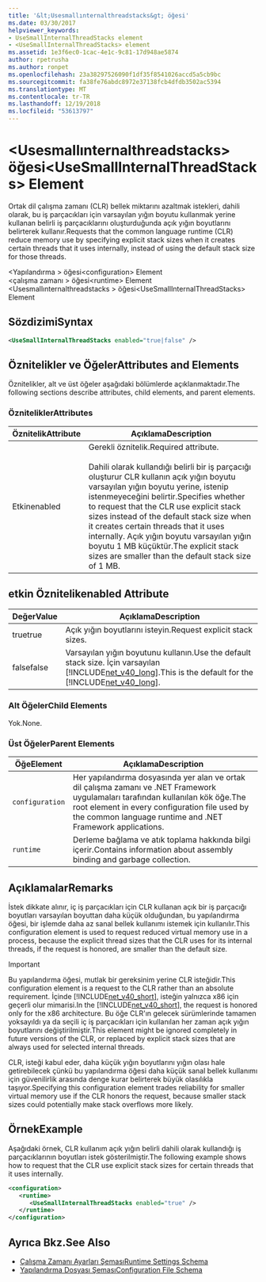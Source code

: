 ```yaml
---
title: '&lt;Usesmallınternalthreadstacks&gt; öğesi'
ms.date: 03/30/2017
helpviewer_keywords:
- UseSmallInternalThreadStacks element
- <UseSmallInternalThreadStacks> element
ms.assetid: 1e3f6ec0-1cac-4e1c-9c81-17d948ae5874
author: rpetrusha
ms.author: ronpet
ms.openlocfilehash: 23a38297526090f1df35f8541026accd5a5cb9bc
ms.sourcegitcommit: fa38fe76abdc8972e37138fcb4dfdb3502ac5394
ms.translationtype: MT
ms.contentlocale: tr-TR
ms.lasthandoff: 12/19/2018
ms.locfileid: "53613797"
---
```

# <a name="ltusesmallinternalthreadstacksgt-element"></a><span data-ttu-id="dbd96-102">&lt;Usesmallınternalthreadstacks&gt; öğesi</span><span class="sxs-lookup"><span data-stu-id="dbd96-102">&lt;UseSmallInternalThreadStacks&gt; Element</span></span>
<span data-ttu-id="dbd96-103">Ortak dil çalışma zamanı (CLR) bellek miktarını azaltmak istekleri, dahili olarak, bu iş parçacıkları için varsayılan yığın boyutu kullanmak yerine kullanan belirli iş parçacıklarını oluşturduğunda açık yığın boyutlarını belirterek kullanır.</span><span class="sxs-lookup"><span data-stu-id="dbd96-103">Requests that the common language runtime (CLR) reduce memory use by specifying explicit stack sizes when it creates certain threads that it uses internally, instead of using the default stack size for those threads.</span></span>  
  
 <span data-ttu-id="dbd96-104">\<Yapılandırma > öğesi</span><span class="sxs-lookup"><span data-stu-id="dbd96-104">\<configuration> Element</span></span>  
<span data-ttu-id="dbd96-105">\<çalışma zamanı > öğesi</span><span class="sxs-lookup"><span data-stu-id="dbd96-105">\<runtime> Element</span></span>  
<span data-ttu-id="dbd96-106">\<Usesmallınternalthreadstacks > öğesi</span><span class="sxs-lookup"><span data-stu-id="dbd96-106">\<UseSmallInternalThreadStacks> Element</span></span>  
  
## <a name="syntax"></a><span data-ttu-id="dbd96-107">Sözdizimi</span><span class="sxs-lookup"><span data-stu-id="dbd96-107">Syntax</span></span>  
  
```xml  
<UseSmallInternalThreadStacks enabled="true|false" />  
```  
  
## <a name="attributes-and-elements"></a><span data-ttu-id="dbd96-108">Öznitelikler ve Öğeler</span><span class="sxs-lookup"><span data-stu-id="dbd96-108">Attributes and Elements</span></span>  
 <span data-ttu-id="dbd96-109">Öznitelikler, alt ve üst öğeler aşağıdaki bölümlerde açıklanmaktadır.</span><span class="sxs-lookup"><span data-stu-id="dbd96-109">The following sections describe attributes, child elements, and parent elements.</span></span>  
  
### <a name="attributes"></a><span data-ttu-id="dbd96-110">Öznitelikler</span><span class="sxs-lookup"><span data-stu-id="dbd96-110">Attributes</span></span>  
  
|<span data-ttu-id="dbd96-111">Öznitelik</span><span class="sxs-lookup"><span data-stu-id="dbd96-111">Attribute</span></span>|<span data-ttu-id="dbd96-112">Açıklama</span><span class="sxs-lookup"><span data-stu-id="dbd96-112">Description</span></span>|  
|---------------|-----------------|  
|<span data-ttu-id="dbd96-113">Etkin</span><span class="sxs-lookup"><span data-stu-id="dbd96-113">enabled</span></span>|<span data-ttu-id="dbd96-114">Gerekli öznitelik.</span><span class="sxs-lookup"><span data-stu-id="dbd96-114">Required attribute.</span></span><br /><br /> <span data-ttu-id="dbd96-115">Dahili olarak kullandığı belirli bir iş parçacığı oluşturur CLR kullanın açık yığın boyutu varsayılan yığın boyutu yerine, istenip istenmeyeceğini belirtir.</span><span class="sxs-lookup"><span data-stu-id="dbd96-115">Specifies whether to request that the CLR use explicit stack sizes instead of the default stack size when it creates certain threads that it uses internally.</span></span> <span data-ttu-id="dbd96-116">Açık yığın boyutu varsayılan yığın boyutu 1 MB küçüktür.</span><span class="sxs-lookup"><span data-stu-id="dbd96-116">The explicit stack sizes are smaller than the default stack size of 1 MB.</span></span>|  
  
## <a name="enabled-attribute"></a><span data-ttu-id="dbd96-117">etkin Öznitelik</span><span class="sxs-lookup"><span data-stu-id="dbd96-117">enabled Attribute</span></span>  
  
|<span data-ttu-id="dbd96-118">Değer</span><span class="sxs-lookup"><span data-stu-id="dbd96-118">Value</span></span>|<span data-ttu-id="dbd96-119">Açıklama</span><span class="sxs-lookup"><span data-stu-id="dbd96-119">Description</span></span>|  
|-----------|-----------------|  
|<span data-ttu-id="dbd96-120">true</span><span class="sxs-lookup"><span data-stu-id="dbd96-120">true</span></span>|<span data-ttu-id="dbd96-121">Açık yığın boyutlarını isteyin.</span><span class="sxs-lookup"><span data-stu-id="dbd96-121">Request explicit stack sizes.</span></span>|  
|<span data-ttu-id="dbd96-122">false</span><span class="sxs-lookup"><span data-stu-id="dbd96-122">false</span></span>|<span data-ttu-id="dbd96-123">Varsayılan yığın boyutunu kullanın.</span><span class="sxs-lookup"><span data-stu-id="dbd96-123">Use the default stack size.</span></span> <span data-ttu-id="dbd96-124">İçin varsayılan [!INCLUDE[net_v40_long](../../../../../includes/net-v40-long-md.md)].</span><span class="sxs-lookup"><span data-stu-id="dbd96-124">This is the default for the [!INCLUDE[net_v40_long](../../../../../includes/net-v40-long-md.md)].</span></span>|  
  
### <a name="child-elements"></a><span data-ttu-id="dbd96-125">Alt Öğeler</span><span class="sxs-lookup"><span data-stu-id="dbd96-125">Child Elements</span></span>  
 <span data-ttu-id="dbd96-126">Yok.</span><span class="sxs-lookup"><span data-stu-id="dbd96-126">None.</span></span>  
  
### <a name="parent-elements"></a><span data-ttu-id="dbd96-127">Üst Öğeler</span><span class="sxs-lookup"><span data-stu-id="dbd96-127">Parent Elements</span></span>  
  
|<span data-ttu-id="dbd96-128">Öğe</span><span class="sxs-lookup"><span data-stu-id="dbd96-128">Element</span></span>|<span data-ttu-id="dbd96-129">Açıklama</span><span class="sxs-lookup"><span data-stu-id="dbd96-129">Description</span></span>|  
|-------------|-----------------|  
|`configuration`|<span data-ttu-id="dbd96-130">Her yapılandırma dosyasında yer alan ve ortak dil çalışma zamanı ve .NET Framework uygulamaları tarafından kullanılan kök öğe.</span><span class="sxs-lookup"><span data-stu-id="dbd96-130">The root element in every configuration file used by the common language runtime and .NET Framework applications.</span></span>|  
|`runtime`|<span data-ttu-id="dbd96-131">Derleme bağlama ve atık toplama hakkında bilgi içerir.</span><span class="sxs-lookup"><span data-stu-id="dbd96-131">Contains information about assembly binding and garbage collection.</span></span>|  
  
## <a name="remarks"></a><span data-ttu-id="dbd96-132">Açıklamalar</span><span class="sxs-lookup"><span data-stu-id="dbd96-132">Remarks</span></span>  
 <span data-ttu-id="dbd96-133">İstek dikkate alınır, iç iş parçacıkları için CLR kullanan açık bir iş parçacığı boyutları varsayılan boyuttan daha küçük olduğundan, bu yapılandırma öğesi, bir işlemde daha az sanal bellek kullanımı istemek için kullanılır.</span><span class="sxs-lookup"><span data-stu-id="dbd96-133">This configuration element is used to request reduced virtual memory use in a process, because the explicit thread sizes that the CLR uses for its internal threads, if the request is honored, are smaller than the default size.</span></span>  
  
> [!IMPORTANT]
>  <span data-ttu-id="dbd96-134">Bu yapılandırma öğesi, mutlak bir gereksinim yerine CLR isteğidir.</span><span class="sxs-lookup"><span data-stu-id="dbd96-134">This configuration element is a request to the CLR rather than an absolute requirement.</span></span> <span data-ttu-id="dbd96-135">İçinde [!INCLUDE[net_v40_short](../../../../../includes/net-v40-short-md.md)], isteğin yalnızca x86 için geçerli olur mimarisi.</span><span class="sxs-lookup"><span data-stu-id="dbd96-135">In the [!INCLUDE[net_v40_short](../../../../../includes/net-v40-short-md.md)], the request is honored only for the x86 architecture.</span></span> <span data-ttu-id="dbd96-136">Bu öğe CLR'ın gelecek sürümlerinde tamamen yoksayıldı ya da seçili iç iş parçacıkları için kullanılan her zaman açık yığın boyutlarını değiştirilmiştir.</span><span class="sxs-lookup"><span data-stu-id="dbd96-136">This element might be ignored completely in future versions of the CLR, or replaced by explicit stack sizes that are always used for selected internal threads.</span></span>  
  
 <span data-ttu-id="dbd96-137">CLR, isteği kabul eder, daha küçük yığın boyutlarını yığın olası hale getirebilecek çünkü bu yapılandırma öğesi daha küçük sanal bellek kullanımı için güvenilirlik arasında denge kurar belirterek büyük olasılıkla taşıyor.</span><span class="sxs-lookup"><span data-stu-id="dbd96-137">Specifying this configuration element trades reliability for smaller virtual memory use if the CLR honors the request, because smaller stack sizes could potentially make stack overflows more likely.</span></span>  
  
## <a name="example"></a><span data-ttu-id="dbd96-138">Örnek</span><span class="sxs-lookup"><span data-stu-id="dbd96-138">Example</span></span>  
 <span data-ttu-id="dbd96-139">Aşağıdaki örnek, CLR kullanım açık yığın belirli dahili olarak kullandığı iş parçacıklarının boyutları istek gösterilmiştir.</span><span class="sxs-lookup"><span data-stu-id="dbd96-139">The following example shows how to request that the CLR use explicit stack sizes for certain threads that it uses internally.</span></span>  
  
```xml  
<configuration>  
   <runtime>  
      <UseSmallInternalThreadStacks enabled="true" />  
   </runtime>  
</configuration>  
```  
  
## <a name="see-also"></a><span data-ttu-id="dbd96-140">Ayrıca Bkz.</span><span class="sxs-lookup"><span data-stu-id="dbd96-140">See Also</span></span>  
- [<span data-ttu-id="dbd96-141">Çalışma Zamanı Ayarları Şeması</span><span class="sxs-lookup"><span data-stu-id="dbd96-141">Runtime Settings Schema</span></span>](../../../../../docs/framework/configure-apps/file-schema/runtime/index.md)  
- [<span data-ttu-id="dbd96-142">Yapılandırma Dosyası Şeması</span><span class="sxs-lookup"><span data-stu-id="dbd96-142">Configuration File Schema</span></span>](../../../../../docs/framework/configure-apps/file-schema/index.md)
